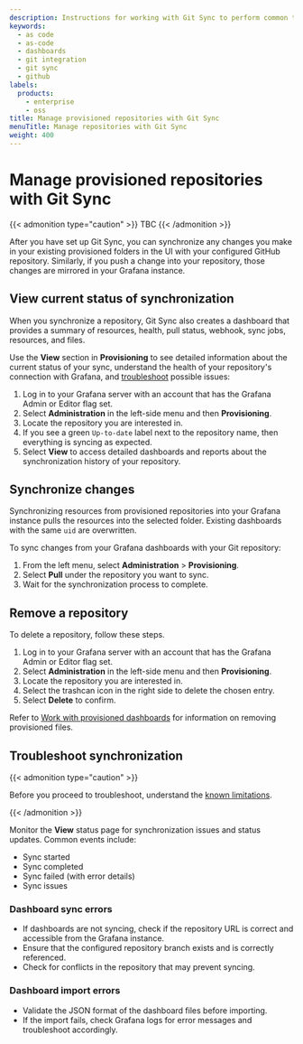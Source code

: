 ```yaml
---
description: Instructions for working with Git Sync to perform common tasks, such as saving dashboards to GitHub and synchronizing changes with Grafana.
keywords:
  - as code
  - as-code
  - dashboards
  - git integration
  - git sync
  - github
labels:
  products:
    - enterprise
    - oss
title: Manage provisioned repositories with Git Sync
menuTitle: Manage repositories with Git Sync
weight: 400
---
```


# Manage provisioned repositories with Git Sync

{{< admonition type="caution" >}}
TBC
{{< /admonition >}}

After you have set up Git Sync, you can synchronize any changes you make in your existing provisioned folders in the UI with your configured GitHub repository. Similarly, if you push a change into your repository, those changes are mirrored in your Grafana instance.

## View current status of synchronization

When you synchronize a repository, Git Sync also creates a dashboard that provides a summary of resources, health, pull status, webhook, sync jobs, resources, and files. 

Use the **View** section in **Provisioning** to see detailed information about the current status of your sync, understand the health of your repository's connection with Grafana, and [troubleshoot](#troubleshoot-synchronization) possible issues:

1. Log in to your Grafana server with an account that has the Grafana Admin or Editor flag set.
1. Select **Administration** in the left-side menu and then **Provisioning**.
1. Locate the repository you are interested in.
1. If you see a green `Up-to-date` label next to the repository name, then everything is syncing as expected.
1. Select **View** to access detailed dashboards and reports about the synchronization history of your repository.

## Synchronize changes

Synchronizing resources from provisioned repositories into your Grafana instance pulls the resources into the selected folder. Existing dashboards with the same `uid` are overwritten.

To sync changes from your Grafana dashboards with your Git repository:

1. From the left menu, select **Administration** > **Provisioning**.
1. Select **Pull** under the repository you want to sync.
1. Wait for the synchronization process to complete.

## Remove a repository

To delete a repository, follow these steps.

1. Log in to your Grafana server with an account that has the Grafana Admin or Editor flag set.
1. Select **Administration** in the left-side menu and then **Provisioning**.
1. Locate the repository you are interested in.
1. Select the trashcan icon in the right side to delete the chosen entry.
1. Select **Delete** to confirm.

Refer to [Work with provisioned dashboards](../provisioned-dashboards) for information on removing provisioned files.

## Troubleshoot synchronization

{{< admonition type="caution" >}}

Before you proceed to troubleshoot, understand the [known limitations](https://grafana.com/docs/grafana/<GRAFANA_VERSION>/observability-as-code/provision-resources/intro-git-sync#known-limitations/).

{{< /admonition >}}

Monitor the **View** status page for synchronization issues and status updates. Common events include:

- Sync started
- Sync completed
- Sync failed (with error details)
- Sync issues

### Dashboard sync errors

- If dashboards are not syncing, check if the repository URL is correct and accessible from the Grafana instance.
- Ensure that the configured repository branch exists and is correctly referenced.
- Check for conflicts in the repository that may prevent syncing.

### Dashboard import errors

- Validate the JSON format of the dashboard files before importing.
- If the import fails, check Grafana logs for error messages and troubleshoot accordingly.
